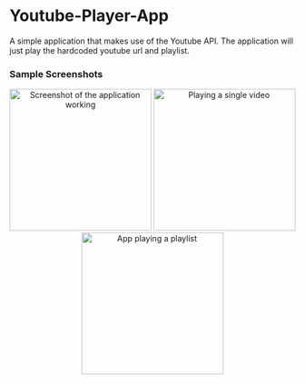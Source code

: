 # Youtube-Player-App
A simple application that makes use of the Youtube API. The application will just play the hardcoded youtube url and playlist. 

### Sample Screenshots
<p align="center">
  <img src="https://lh5.googleusercontent.com/AOdmN9pbsy9ZrMaWe9IqHCFENBD7vEzJQRweK_W187OGYZlWeVjmkPJZWPPDS0ST3TeCgd2eORAnRwovSO1B=w1920-h978" width="250" alt="Screenshot of the application working">
  <img src="https://lh6.googleusercontent.com/XjLSpsex28vbhnC3Az1bkdY1zZ7oTRLGy-_CIWsRMtfehI6w0kq7ratRPw0woz9LrW3njKmmM8vnq7jnJsca=w1920-h978" width="250" alt="Playing a single video">
  <img src="https://lh4.googleusercontent.com/SCcF-Qxah1vPxWBVVyH4gVwoJztwDTxfevqn_IJq7dtqWQX8OgofvVHzzkzGC_-U4iy9UxD8PZOi37cMWF1N=w1920-h978" width="250" alt="App playing a playlist">
</p>
